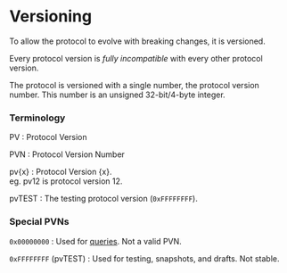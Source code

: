 # Versioning

To allow the protocol to evolve with breaking changes, it is versioned.

Every protocol version is *fully incompatible* with every other protocol 
version.

The protocol is versioned with a single number, the protocol version number.
This number is an unsigned 32-bit/4-byte integer.

### Terminology

PV
: Protocol Version

PVN
: Protocol Version Number

pv{x}
: Protocol Version {x}.  
eg. pv12 is protocol version 12.

pvTEST
: The testing protocol version (`0xFFFFFFFF`).


### Special PVNs

`0x00000000`
: Used for [queries]. Not a valid PVN.

`0xFFFFFFFF` (pvTEST)
: Used for testing, snapshots, and drafts. Not stable.

[queries]: querying.md

